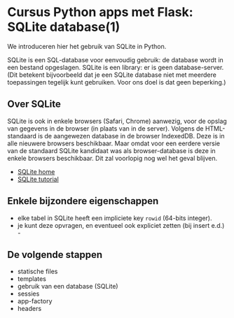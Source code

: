 Cursus Python apps met Flask: SQLite database(1)
================================================

We introduceren hier het gebruik van SQLite in Python.

SQLite is een SQL-database voor eenvoudig gebruik:
de database wordt in een bestand opgeslagen.
SQLite is een library: er is geen database-server.
(Dit betekent bijvoorbeeld dat je een SQLite database niet met meerdere toepassingen tegelijk kunt gebruiken. Voor ons doel is dat geen beperking.)

Over SQLite
-----------

SQLite is ook in enkele browsers (Safari, Chrome) aanwezig, voor de opslag van gegevens in de browser (in plaats van in de server).
Volgens de HTML-standaard is de aangewezen database in de browser IndexedDB.
Deze is in alle nieuwere browsers beschikbaar.
Maar omdat voor een eerdere versie van de standaard SQLite kandidaat was als browser-database is deze in enkele browsers beschikbaar.
Dit zal voorlopig nog wel het geval blijven.

* [SQLite home](https://sqlite.org)
* [SQLite tutorial](https://www.tutorialspoint.com/sqlite)


Enkele bijzondere eigenschappen
-------------------------------

* elke tabel in SQLite heeft een impliciete key `rowid` (64-bits integer).
* je kunt deze opvragen, en eventueel ook expliciet zetten (bij insert e.d.) - 

De volgende stappen
-------------------

* statische files
* templates
* gebruik van een database (SQLite)
* sessies
* app-factory
* headers
